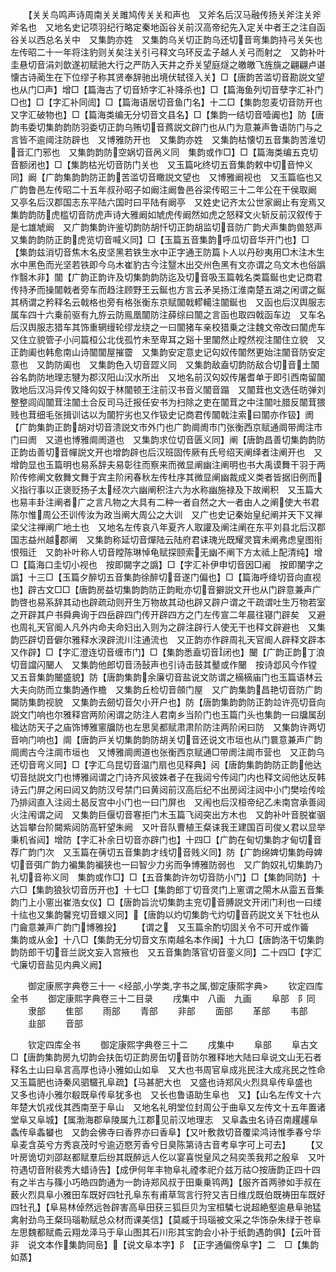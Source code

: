 <!-- { "loadSidebar": true } -->
　　【关关鸟鸣声诗周南关关雎鸠传关关和声也　又斧名后汉马融传扬关斧注关斧斧名也　又地名史记项羽纪行略定秦地函谷关前汉高帝纪先入定关中者王之注自函谷关以西总名关中　又集韵亦姓　又集韵乌关切正韵乌还切音弯集韵持弓关矢也左传昭二十一年将注豹则关矣注关引弓释文乌环反孟子越人关弓而射之　又韵补叶圭悬切音涓刘歆遂初赋驰大行之严防入天井之乔关望庭燧之皦皦飞旌旐之翩翩卢谌懐古诗蔺生在下位缪子称其贤奉辞驰出境伏轼径入关】□【唐韵苦滥切音勘説文望也从门□声】增□【篇海古了切音矫字汇补降杀也】□【篇海鱼列切音孽字汇补门□也】□【字汇补同訚】□【篇海语居切音鱼门名】十二□【集韵忽麦切音防开也　又字汇破物也】□【篇海类编无分切音文县名】□【集韵一结切音噎阗也】防【唐韵韦委切集韵韵防羽委切正韵乌贿切音蔿説文辟门也从门为意兼声鲁语防门与之言皆不逾阈注防辟也　又博雅防开也　又集韵亦姓　又集韵枯懐切五音集韵苦淮切音汇门邪也　又集韵韵防空娲切音呙义同　集韵或作□】□【篇海类编五克切音额闭也】□【集韵枯光切音防门关也　又玉篇叱终切五音集韵敕中切音忡义同】阚【广韵集韵韵防正韵苦滥切音瞰説文望也　又博雅阚视也　又玉篇临也又广韵鲁邑左传昭二十五年叔孙昭子如阚注阚鲁邑谷梁传昭三十二年公在干侯取阚　又亭名后汉郡国志东平陆六国时曰平陆有阚亭　又姓史记齐太公世家阚止有宠焉又集韵韵防虎槛切音防虎声诗大雅阚如虓虎传阚然如虎之怒释文火斩反前汉叙传于是七雄虓阚　又广韵集韵许鉴切韵防胡忏切正韵胡监切音防广韵犬声集韵兽怒声　又集韵韵防正韵虎览切音喊义同】□【玉篇五音集韵呼瓜切音华开门也】□【集韵兹消切音焦木名皮坚黑若铁生水中正字通王防篇卜人以丹砂夷用□木注木生水中黑色而光坚若铁即今乌木崔豹古今注毉木出交州色黑有文亦谓之乌文木也俗譌作翳木非】闟【广韵正韵许及切集韵韵防迄及切音吸玉篇戟名类篇鋋也史记商君传持矛而操闟戟者旁车而趋注顾野王云鋋也方言云矛吴扬江淮南楚五湖之闲谓之鋋其柄谓之矜释名云戟格也旁有格张衡东京赋闟戟轇轕注闟鋋也　又函也后汉舆服志属车四十六乗前驱有九斿云防鳯凰闟防注薛综曰闟之言函也取四戟函车边　又车名后汉舆服志猎车其饰重辋缦轮缪龙绕之一曰闟猪车亲校猎乗之注魏文帝改曰闟虎车　又住立貌管子小问篇桓公北伐孤竹未至卑耳之谿十里闟然止瞠然视注闟住立貌　又正韵阖也韩愈南山诗闟闟屋摧霤　又集韵安定意史记匃奴传闟然更始注闟音防安定意也　又韵防阖也　又集韵色入切音歰义同　又集韵敌盍切韵防敌合切音土闟谷名韵防地理志犍为郡汉阳山汉水所出　又地名前汉匃奴传屠耆单于即引西南留闟敦地后汉冯异传又降匃奴于林闟顿王注前汉书音义闟音蹋　又闟茸也文选任昉弹刘整整闾阎闟茸注闟土合反司马迁报任安书为扫除之吏在闟茸之中注闟吐腊反闟茸猥贱也茸细毛张揖训诂以为闟狞劣也又作钑史记商君传闟戟注索曰闟亦作钑】阓【广韵集韵正韵胡对切音溃説文市外门也广韵阛阓市门张衡西京赋通阛带阓注市门曰阓　又道也博雅阛阓道也　又集韵求位切音匮义同】阐【唐韵昌善切集韵韵防正韵齿善切音幝説文开也增韵辟也后汉班固传厥有氏号绍天阐绎者注阐开也　又增韵显也玉篇明也易系辞夫易彰往而察来而微显阐幽注阐明也书大禹谟舞干羽于两阶传修阐文敎舞文舞于宾主阶闲春秋左传杜序其微显阐幽裁成义类者皆据旧例而义指行事以正褒贬扬子太经次六幽阐积注六为水称幽施禄及下故阐积　又玉篇大也易丰卦注阐者广之言凡物之大具有二种一者自然之大一者由人之阐使大书君陈尔惟周公丕训传汝为政当阐大周公之大训　又广也史记秦始皇纪阐并天下又禅梁父注禅阐广地土也　又地名左传哀八年夏齐人取讙及阐注阐在东平刘县北后汉郡国志益州越郡阐　又集韵称延切音燀陆云陆府君诔瑰光既耀灵寳未阐弗虑皇图衔恨殂迁　又韵补叶称人切音瞠陈琳悼龟赋探颐索无幽不阐下方太祗上配清纯】增□【篇海口圭切小视也　按即闚字之譌】□【字汇补伊申切音因□阇　按即闉字之譌】十三□【玉篇夕醉切五音集韵徐醉切音遂门偏也】□【篇海呼绛切音向直视也】辟古文□□【唐韵房益切集韵韵防正韵毗亦切音擗説文开也从门辟意兼声广韵啓也易系辞其动也辟疏动则开生万物故其动也辟又辟户谓之干疏谓吐生万物若室之开辟其户书舜典询于四岳辟四门传开辟四方之门左传宣二年晨往寝门辟矣　又避也周礼天官阍人凡外内命夫命妇出入则为之辟注辟行人使无干也释文辟避也　又集韵匹辟切音僻尔雅释水湀辟流川注通流也　又正韵亦作辟周礼天官阍人辟释文辟本又作辟】□【字汇澄连切音缠市门】□【集韵悉盍切音闭也】闣【广韵正韵丁浪切音譡闪闣人　又集韵他郎切音汤鼔声也引诗击鼓其鼞或作闣　按诗邶风今作镗　又五音集韵闣盛貌】防【唐韵集韵余廉切音盐说文防谓之樀樀庙门也玉篇语林云大夫向防而立集韵通作檐　又集韵丘检切音顩门屋　又广韵集韵昌艳切音防广韵闚防集韵视貌　又集韵去劒切音欠小开户也】防【唐韵集韵韵防正韵竝许亮切音向説文门响也尔雅释宫两阶闲谓之防注人君南乡当阶门也玉篇门头也集韵一曰牖属刮楹达防天子之庙饰博雅窻牖防也左思吴都赋肃肃阶防注两阶闲曰防　又集韵许两切音响门响也】阛【唐韵戸关切集韵韵防胡关切音还说文市垣也从门睘意兼声广韵阛阓古今注阛市垣也　又博雅阛阓道也张衡西京赋通□带阓注阛市营也　又正韵乌还切音弯义同】□【字汇乌昆切音温门扇也见释典】闼【唐韵集韵韵防正韵他达切音挞説文门也博雅闼谓之门诗齐风彼姝者子在我闼兮传闼门内也释文闼他达反韩诗云门屏之闲曰闼又韵防汉号禁门曰黄闼前汉高后纪不出房闼注闼中小门樊哙传哙乃排闼直入注闼土曷反宫中小门也一曰门屏也　又闱也后汉桓帝纪乙未南宫承善闼火注闱谓之闼　又集韵巨偃切音寋拒门木玉篇飞闼突出方木也　又韵补叶音脱崔骃达旨攀台阶闚紫闼防高轩望朱阙　又叶音队曹植王粲诔我王建国百司俊乂君以显举秉机省闼】增防【字汇补余日切音亦辟门也】十四□【广韵在甸切集韵才甸切音荐广韵门次　又玉篇在蒨切五音集韵才线切音贱义同】防【广韵绵婢切集韵母婢切音弭广韵力褊集韵褊狭也一曰智少力劣而争博雅防弱也　又广韵奴礼切集韵乃礼切音祢义同　集韵或作□】□【五音集韵许勿切音防小门】□【集韵同防】十六□【集韵狼狄切音历开也】十七□【集韵郎丁切音灵门上窻谓之閝木从霝五音集韵门上小窻出崔浩女仪】□【唐韵旨沇切集韵主兖切音膊説文开闭门利也一曰缕十纮也又集韵馨兖切音蠉义同】【唐韵以灼切集韵弋灼切音药説文关下牡也从门龠意兼声广韵门博雅投】
　　【谓之　又玉篇余酌切固关令不可开或作籥　集韵或从金】十八□【集韵无分切音文东南越名本作闽】十九□【唐韵洛干切集韵韵防郎干切音兰説文妄入宫掖也　又五音集韵落官切音銮义同】二十四□【字汇弋廉切音盐见内典义阙】

　　御定康熈字典卷三十一
<经部,小学类,字书之属,御定康熙字典>
　　钦定四库全书
　　御定康熙字典卷三十二目录
　　戌集中　八画　九画
　　阜部　阝同
　　隶部
　　隹部
　　雨部
　　青部
　　非部
　　面部
　　革部
　　韦部
　　韭部
　　音部

　　钦定四库全书
　　御定康熙字典卷三十二
　　戌集中
　　阜部
　　阜古文□【唐韵集韵房九切韵会扶缶切正韵房缶切音防尔雅释地大陆曰阜说文山无石者释名土山曰阜言高厚也诗小雅如山如阜　又大也书周官阜成兆民注大成兆民之性命　又玉篇肥也诗秦风驷驖孔阜疏】【马甚肥大也　又盛也诗郑风火烈具阜传阜盛也　又多也诗小雅尔殽既阜传阜犹多也　又长也鲁语助生阜也　又】【山名左传文十六年楚大饥戎伐其西南至于阜山　又地名礼明堂位封周公于曲阜又左传文十五年置诸堂阜又阜城】【属渤海郡阜陵属九江郡见前汉地理志　又阜螽虫名诗召南趯趯阜螽传阜螽蠜也　又韵会佛寺曰香界亦曰香阜】【又叶敷救切音覆梁鸿诗惟季春兮华阜麦含英兮方秀哀茂时兮逾迈愍芳香兮日臭陈第诗古音考阜字可上可去】
　　【又叶房诡切刘邵赵都赋羣后纷其既醉远人仡以宴喜悦皇风之舄奕羡我邦之殷阜　又叶符遇切音附裴秀大蜡诗告】【成伊何年丰物阜礼禋孝祀介兹万祜○按唐韵正四十四有之半古与篠小巧皓四韵通为一韵诗郑风叔于田乗乗鸨两】【服齐首两骖如手叔在薮火烈具阜小雅田车既好四牡孔阜东有甫草驾言行狩又吉日维戊既伯既祷田车既好四牡孔】【阜易林倬然远咎辟害高阜田获三狐巨贝为宝桓驎七说超絶壑逾悬阜驰猛禽射劲鸟王粲玛瑙勒赋总众材而课美信】【莫臧于玛瑙被文采之华饰杂朱绿于苍阜左思魏都赋矞云翔龙泽马于阜山图其石川形其宝韵会小补于纸韵遇韵俱】【云叶音非　说文本作集韵同峊】【说文阜本字】阝【正字通偏傍阜字】二　□【集韵如蒸】
